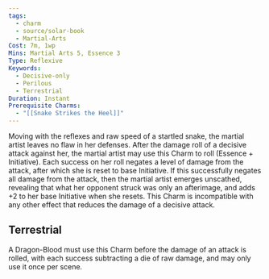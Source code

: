```yaml
---
tags:
  - charm
  - source/solar-book
  - Martial-Arts
Cost: 7m, 1wp
Mins: Martial Arts 5, Essence 3
Type: Reflexive
Keywords:
  - Decisive-only
  - Perilous
  - Terrestrial
Duration: Instant
Prerequisite Charms:
  - "[[Snake Strikes the Heel]]"
---
```

Moving with the reflexes and raw speed of a startled snake, the martial artist leaves no flaw in her defenses. After the damage roll of a decisive attack against her, the martial artist may use this Charm to roll (Essence + Initiative). Each success on her roll negates a level of damage from the attack, after which she is reset to base Initiative. If this successfully negates all damage from the attack, then the martial artist emerges unscathed, revealing that what her opponent struck was only an afterimage, and adds +2 to her base Initiative when she resets. This Charm is incompatible with any other effect that reduces the damage of a decisive attack. 
## Terrestrial
A Dragon-Blood must use this Charm before the damage of an attack is rolled, with each success subtracting a die of raw damage, and may only use it once per scene.